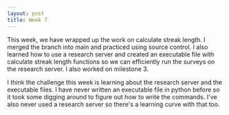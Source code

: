 ```yaml
---
layout: post
title: Week 7
---
```


This week, we have wrapped up the work on calculate streak length. I merged the branch into main and practiced using source control. I also learned how to use a research server and created an executable file with calculate streak length functions so we can efficiently run the surveys on the research server. I also worked on milestone 3.  

I think the challenge this week is learning about the research server and the executable files. I have never written an executable file in python before so it took some digging around to figure out how to write the commands. I've also never used a research server so there's a learning curve with that too. 
